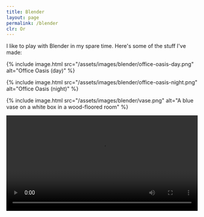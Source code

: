 ```yaml
---
title: Blender
layout: page
permalink: /blender
clr: Or
---
```


I like to play with Blender in my spare time. Here's some of the stuff I've made:

{% include image.html src="/assets/images/blender/office-oasis-day.png" alt="Office Oasis (day)" %}

{% include image.html src="/assets/images/blender/office-oasis-night.png" alt="Office Oasis (night)" %}

{% include image.html src="/assets/images/blender/vase.png" alt="A blue vase on a white box in a wood-floored room" %}

<video loop controls autoplay style="width:100%">
  <source src="/assets/images/blender/test-cloth.mp4" type="video/mp4">
</video>

